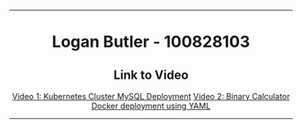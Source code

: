 <hr>
<div align="center">

# Logan Butler - 100828103

## Link to Video
[Video 1: Kubernetes Cluster MySQL Deployment](https://youtu.be/nW6wjW6suDg)
[Video 2: Binary Calculator Docker deployment using YAML](https://youtu.be/SsZ_oh3-u3g)

</div>
<hr>
